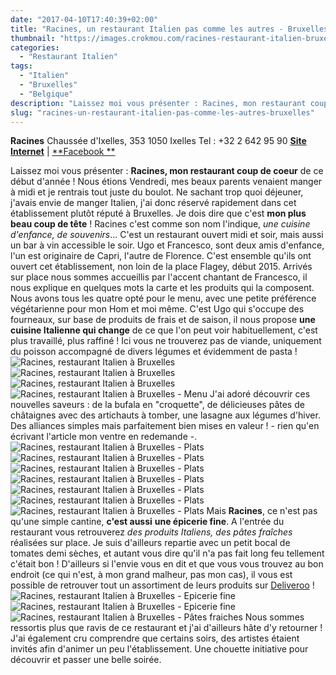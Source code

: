 ```yaml
---
date: "2017-04-10T17:40:39+02:00"
title: "Racines, un restaurant Italien pas comme les autres - Bruxelles"
thumbnail: "https://images.crokmou.com/racines-restaurant-italien-bruxelles-crokmou-blog-cuisine-voyage-1-6.jpg"
categories:
  - "Restaurant Italien"
tags:
  - "Italien"
  - "Bruxelles"
  - "Belgique"
description: "Laissez moi vous présenter : Racines, mon restaurant coup de coeur de ce début d'année... une cuisine Italienne qui change de ce que l'on peut voir..."
slug: "racines-un-restaurant-italien-pas-comme-les-autres-bruxelles"
---
```


**Racines** Chaussée d'Ixelles, 353 1050 Ixelles Tel : +32 2 642 95 90 [**Site Internet**](http://www.racinesbruxelles.com/) | [**Facebook **](https://www.facebook.com/racines.gastronomia)

Laissez moi vous présenter : **Racines, mon restaurant coup de coeur** de ce début d'année ! Nous étions Vendredi, mes beaux parents venaient manger à midi et je rentrais tout juste du boulot. Ne sachant trop quoi déjeuner, j'avais envie de manger Italien, j'ai donc réservé rapidement dans cet établissement plutôt réputé à Bruxelles. Je dois dire que c'est **mon plus beau coup de tête** ! Racines c'est comme son nom l'indique, _une cuisine d'enfance, de souvenirs_... C'est un restaurant ouvert midi et soir, mais aussi un bar à vin accessible le soir. Ugo et Francesco, sont deux amis d'enfance, l'un est originaire de Capri, l'autre de Florence. C'est ensemble qu'ils ont ouvert cet établissement, non loin de la place Flagey, début 2015. Arrivés sur place nous sommes accueillis par l'accent chantant de Francesco, il nous explique en quelques mots la carte et les produits qui la composent. Nous avons tous les quatre opté pour le menu, avec une petite préférence végétarienne pour mon Hom et moi même. C'est Ugo qui s'occupe des fourneaux, sur base de produits de frais et de saison, il nous propose **une cuisine Italienne qui change** de ce que l'on peut voir habituellement, c'est plus travaillé, plus raffiné ! Ici vous ne trouverez pas de viande, uniquement du poisson accompagné de divers légumes et évidemment de pasta ! ![Racines, restaurant Italien à Bruxelles](https://images.crokmou.com/racines-restaurant-italien-bruxelles-crokmou-blog-cuisine-voyage-1-16.jpg) ![Racines, restaurant Italien à Bruxelles](https://images.crokmou.com/racines-restaurant-italien-bruxelles-crokmou-blog-cuisine-voyage-1-1.jpg) ![Racines, restaurant Italien à Bruxelles](https://images.crokmou.com/racines-restaurant-italien-bruxelles-crokmou-blog-cuisine-voyage-1-23.jpg)![Racines, restaurant Italien à Bruxelles - Menu](https://images.crokmou.com/racines-restaurant-italien-bruxelles-crokmou-blog-cuisine-voyage-1-2.jpg) J'ai adoré découvrir ces nouvelles saveurs : de la bufala en "croquette", de délicieuses pâtes de châtaignes avec des artichauts à tomber, une lasagne aux légumes d'hiver. Des alliances simples mais parfaitement bien mises en valeur ! - rien qu'en écrivant l'article mon ventre en redemande -. ![Racines, restaurant Italien à Bruxelles - Plats](https://images.crokmou.com/racines-restaurant-italien-bruxelles-crokmou-blog-cuisine-voyage-1-4.jpg) ![Racines, restaurant Italien à Bruxelles - Plats](https://images.crokmou.com/racines-restaurant-italien-bruxelles-crokmou-blog-cuisine-voyage-1-10.jpg) ![Racines, restaurant Italien à Bruxelles - Plats](https://images.crokmou.com/racines-restaurant-italien-bruxelles-crokmou-blog-cuisine-voyage-1-11.jpg) ![Racines, restaurant Italien à Bruxelles - Plats](https://images.crokmou.com/racines-restaurant-italien-bruxelles-crokmou-blog-cuisine-voyage-1-15.jpg) ![Racines, restaurant Italien à Bruxelles - Plats](https://images.crokmou.com/racines-restaurant-italien-bruxelles-crokmou-blog-cuisine-voyage-1-14.jpg) ![Racines, restaurant Italien à Bruxelles - Plats](https://images.crokmou.com/racines-restaurant-italien-bruxelles-crokmou-blog-cuisine-voyage-1-13.jpg) ![Racines, restaurant Italien à Bruxelles - Plats](https://images.crokmou.com/racines-restaurant-italien-bruxelles-crokmou-blog-cuisine-voyage-1-19.jpg) Mais **Racines**, ce n'est pas qu'une simple cantine, **c'est aussi** **une épicerie fine**. A l'entrée du restaurant vous retrouverez _des produits Italiens, des pâtes fraîches_ réalisées sur place. Je suis d'ailleurs repartie avec un petit bocal de tomates demi sèches, et autant vous dire qu'il n'a pas fait long feu tellement c'était bon ! D'ailleurs si l'envie vous en dit et que vous vous trouvez au bon endroit (ce qui n'est, à mon grand malheur, pas mon cas), il vous est possible de retrouver tout un assortiment de leurs produits sur [Deliveroo](https://deliveroo.be/fr/menu/brussels/flagey/racines) ! ![Racines, restaurant Italien à Bruxelles - Epicerie fine](https://images.crokmou.com/racines-restaurant-italien-bruxelles-crokmou-blog-cuisine-voyage-1-24.jpg) ![Racines, restaurant Italien à Bruxelles - Epicerie fine](https://images.crokmou.com/racines-restaurant-italien-bruxelles-crokmou-blog-cuisine-voyage-1-8.jpg)![Racines, restaurant Italien à Bruxelles - Pâtes fraiches](https://images.crokmou.com/racines-restaurant-italien-bruxelles-crokmou-blog-cuisine-voyage-1-7.jpg) Nous sommes ressortis plus que ravis de ce restaurant et j'ai d'ailleurs hâte d'y retourner ! J'ai également cru comprendre que certains soirs, des artistes étaient invités afin d'animer un peu l'établissement. Une chouette initiative pour découvrir et passer une belle soirée.

